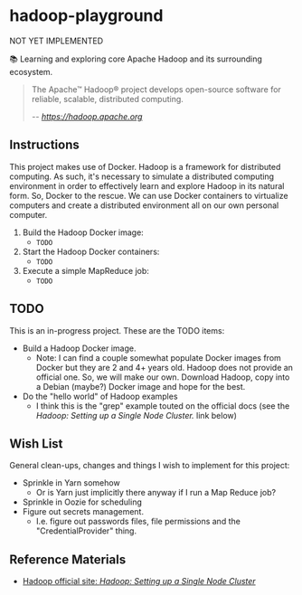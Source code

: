 # hadoop-playground

NOT YET IMPLEMENTED

📚 Learning and exploring core Apache Hadoop and its surrounding ecosystem.

> The Apache™ Hadoop® project develops open-source software for reliable, scalable, distributed computing.
>
>  -- <cite>https://hadoop.apache.org</cite>

## Instructions

This project makes use of Docker. Hadoop is a framework for distributed computing. As such, it's necessary to simulate
a distributed computing environment in order to effectively learn and explore Hadoop in its natural form. So, Docker to
the rescue. We can use Docker containers to virtualize computers and create a distributed environment all on our own
personal computer.

1. Build the Hadoop Docker image:
   * `TODO`
1. Start the Hadoop Docker containers:
   * `TODO`
1. Execute a simple MapReduce job:
   * `TODO`

## TODO

This is an in-progress project. These are the TODO items:

* Build a Hadoop Docker image.
  * Note: I can find a couple somewhat populate Docker images from Docker but they are 2 and 4+ years old. Hadoop does
    not provide an official one. So, we will make our own. Download Hadoop, copy into a Debian (maybe?) Docker image
    and hope for the best.
* Do the "hello world" of Hadoop examples
  * I think this is the "grep" example touted on the official docs (see the *Hadoop: Setting up a Single Node Cluster.*
    link below)

## Wish List

General clean-ups, changes and things I wish to implement for this project:

* Sprinkle in Yarn somehow
  * Or is Yarn just implicitly there anyway if I run a Map Reduce job?
* Sprinkle in Oozie for scheduling
* Figure out secrets management.
  * I.e. figure out passwords files, file permissions and the "CredentialProvider" thing.

    
## Reference Materials

* [Hadoop official site: *Hadoop: Setting up a Single Node Cluster*](https://hadoop.apache.org/docs/stable/hadoop-project-dist/hadoop-common/SingleCluster.html)
